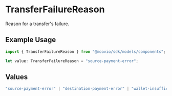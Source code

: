 # TransferFailureReason

Reason for a transfer's failure.

## Example Usage

```typescript
import { TransferFailureReason } from "@moovio/sdk/models/components";

let value: TransferFailureReason = "source-payment-error";
```

## Values

```typescript
"source-payment-error" | "destination-payment-error" | "wallet-insufficient-funds" | "rejected-high-risk" | "processing-error"
```